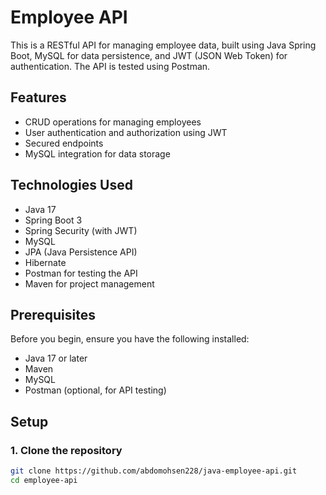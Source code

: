 # Employee API

This is a RESTful API for managing employee data, built using Java Spring Boot, MySQL for data persistence, and JWT (JSON Web Token) for authentication. The API is tested using Postman.

## Features

- CRUD operations for managing employees
- User authentication and authorization using JWT
- Secured endpoints
- MySQL integration for data storage

## Technologies Used

- Java 17
- Spring Boot 3
- Spring Security (with JWT)
- MySQL
- JPA (Java Persistence API)
- Hibernate
- Postman for testing the API
- Maven for project management

## Prerequisites

Before you begin, ensure you have the following installed:

- Java 17 or later
- Maven
- MySQL
- Postman (optional, for API testing)

## Setup

### 1. Clone the repository

```bash
git clone https://github.com/abdomohsen228/java-employee-api.git
cd employee-api
